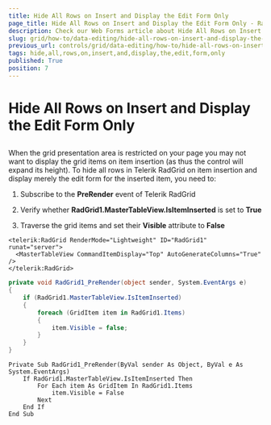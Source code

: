 ```yaml
---
title: Hide All Rows on Insert and Display the Edit Form Only
page_title: Hide All Rows on Insert and Display the Edit Form Only - RadGrid
description: Check our Web Forms article about Hide All Rows on Insert and Display the Edit Form Only.
slug: grid/how-to/data-editing/hide-all-rows-on-insert-and-display-the-edit-form-only
previous_url: controls/grid/data-editing/how-to/hide-all-rows-on-insert-and-display-the-edit-form-only
tags: hide,all,rows,on,insert,and,display,the,edit,form,only
published: True
position: 7
---
```


# Hide All Rows on Insert and Display the Edit Form Only



##

When the grid presentation area is restricted on your page you may not want to display the grid items on item insertion (as thus the control will expand its height). To hide all rows in Telerik RadGrid on item insertion and display merely the edit form for the inserted item, you need to:

1. Subscribe to the **PreRender** event of Telerik RadGrid

1. Verify whether **RadGrid1.MasterTableView.IsItemInserted** is set to **True**

1. Traverse the grid items and set their **Visible** attribute to **False**



````ASP.NET
<telerik:RadGrid RenderMode="Lightweight" ID="RadGrid1" runat="server">
  <MasterTableView CommandItemDisplay="Top" AutoGenerateColumns="True" />
</telerik:RadGrid>
````
````C#
private void RadGrid1_PreRender(object sender, System.EventArgs e)
{
    if (RadGrid1.MasterTableView.IsItemInserted)
    {
        foreach (GridItem item in RadGrid1.Items)
        {
            item.Visible = false;
        }
    }
}
````
````VB
Private Sub RadGrid1_PreRender(ByVal sender As Object, ByVal e As System.EventArgs)
    If RadGrid1.MasterTableView.IsItemInserted Then
        For Each item As GridItem In RadGrid1.Items
            item.Visible = False
        Next
    End If
End Sub
````

